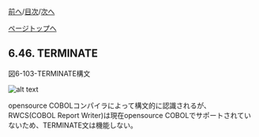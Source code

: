 <!--navi start1-->
[前へ](6-45.md)/[目次](https://momo2584.github.io/opensourcecobol.github.io/markdown/TOC.html)/[次へ](6-47.md)
<!--navi end1-->
<!--navi start2-->

[ページトップへ](6-46.md)
<!--navi end2-->
## 6.46. TERMINATE

図6-103-TERMINATE構文

![alt text](Image/6-103-Terminate.png)

opensource COBOLコンパイラによって構文的に認識されるが、RWCS(COBOL Report Writer)は現在opensource COBOLでサポートされていないため、TERMINATE文は機能しない。

